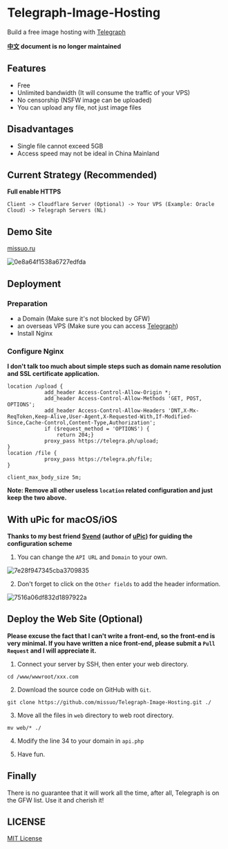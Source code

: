 <!--
 * @Author: Vincent Young
 * @Date: 2022-10-05 05:19:33
 * @LastEditors: Vincent Young
 * @LastEditTime: 2022-10-05 07:11:25
 * @FilePath: /Telegraph-Image-Hosting/README.md
 * @Telegram: https://t.me/missuo
 * 
 * Copyright © 2022 by Vincent, All Rights Reserved. 
-->
# Telegraph-Image-Hosting
Build a free image hosting with [Telegraph](https://telegra.ph)

**[中文](https://github.com/missuo/Telegraph-Image-Hosting/blob/main/README-OLD.md) document is no longer maintained**

## Features
- Free
- Unlimited bandwidth (It will consume the traffic of your VPS)
- No censorship (NSFW image can be uploaded)
- You can upload any file, not just image files

## Disadvantages
- Single file cannot exceed 5GB
- Access speed may not be ideal in China Mainland

## Current Strategy (Recommended)
**Full enable HTTPS**
```
Client -> Cloudflare Server (Optional) -> Your VPS (Example: Oracle Cloud) -> Telegraph Servers (NL) 
```
## Demo Site
[missuo.ru](https://missuo.ru)

![0e8a64f1538a6727edfda](https://telegraph.eowo.us/file/0e8a64f1538a6727edfda.png)

## Deployment
### Preparation
- a Domain (Make sure it's not blocked by GFW)
- an overseas VPS (Make sure you can access [Telegraph](https://telegra.ph))
- Install Nginx

### Configure Nginx
**I don't talk too much about simple steps such as domain name resolution and SSL certificate application.**
```
location /upload {
            add_header Access-Control-Allow-Origin *;
            add_header Access-Control-Allow-Methods 'GET, POST, OPTIONS';
            add_header Access-Control-Allow-Headers 'DNT,X-Mx-ReqToken,Keep-Alive,User-Agent,X-Requested-With,If-Modified-Since,Cache-Control,Content-Type,Authorization';
            if ($request_method = 'OPTIONS') {
                return 204;}
            proxy_pass https://telegra.ph/upload;
}
location /file {
            proxy_pass https://telegra.ph/file;
}

client_max_body_size 5m;
```
**Note: Remove all other useless `location` related configuration and just keep the two above.**


## With uPic for macOS/iOS
**Thanks to my best friend [Svend](https://github.com/gee1k) (author of [uPic](https://github.com/gee1k/uPic)) for guiding the configuration scheme**

1. You can change the `API URL` and `Domain` to your own.

![7e28f947345cba3709835](https://telegraph.eowo.us/file/7e28f947345cba3709835.png)

2. Don't forget to click on the `Other fields` to add the header information.

![7516a06df832d1897922a](https://telegraph.eowo.us/file/7516a06df832d1897922a.png)

## Deploy the Web Site (Optional)
**Please excuse the fact that I can't write a front-end, so the front-end is very minimal. If you have written a nice front-end, please submit a `Pull Request` and I will appreciate it.**

1. Connect your server by SSH, then enter your web directory.
```shell
cd /www/wwwroot/xxx.com
```
2. Download the source code on GitHub with `Git`.
```shell
git clone https://github.com/missuo/Telegraph-Image-Hosting.git ./
```

3. Move all the files in `web` directory to web root directory.
```shell
mv web/* ./
```

4. Modify the line 34 to your domain in `api.php`

5. Have fun.

## Finally
There is no guarantee that it will work all the time, after all, Telegraph is on the GFW list. Use it and cherish it!

## LICENSE
[MIT License](https://raw.githubusercontent.com/missuo/Telegraph-Image-Hosting/main/LICENSE)
